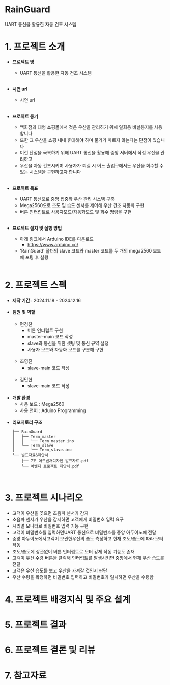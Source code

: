 # RainGuard
UART 통신을 활용한 자동 건조 시스템

# 1. 프로젝트 소개
- **프로젝트 명**
  - UART 통신을 활용한 자동 건조 시스템 <br/><br/>
- **시연 url**
  - 시연 url <br/><br/>
- **프로젝트 동기**
  - 백화점과 대형 쇼핑몰에서 젖은 우산을 관리하기 위해 일회용 비닐봉지를 사용합니다
  - 또한 그 우산을 쇼핑 내내 휴대해야 하며 물기가 마르지 않는다는 단점이 있습니다
  - 이런 단점을 극복하기 위해 UART 통신을 활용해 중앙 서버에서 직접 우산을 관리하고
  - 우산을 자동 건조시키며 사용자가 퇴실 시 어느 출입구에서든 우산을 회수할 수 있는 시스템을 구현하고자 합니다<br/><br/>

- **프로젝트 목표**
  - UART 통신으로 중앙 집중화 우산 관리 시스템 구축
  - Mega2560으로 조도 및 습도 센서를 제어해 우산 건조 자동화 구현
  - 버튼 인터럽트로 사용자모드/자동화모드 및 회수 명령을 구현<br/><br/>
 
- **프로젝트 설치 및 실행 방법**
  - 아래 링크에서 Arduino IDE를 다운로드
    - https://www.arduino.cc/
  - 'RainGuard' 폴더의 slave 코드와 master 코드를 두 개의 mega2560 보드에 포팅 후 실행<br/><br/>

# 2. 프로젝트 스펙
- **제작 기간** : 2024.11.18 - 2024.12.16<br/><br/>
- **팀원 및 역할**<br/><br/>
  - 편경찬
    - 버튼 인터럽트 구현
    - master-main 코드 작성
    - slave와 통신을 위한 셋팅 및 통신 규약 설정
    - 사용자 모드와 자동화 모드를 구분해 구현<br/><br/>
  - 조영진
    - slave-main 코드 작성<br/><br/>
  - 김민현
    - slave-main 코드 작성<br/><br/>
- **개발 환경**
  - 사용 보드 : Mega2560
  - 사용 언어 : Aduino Programming<br/><br/>
- **리포지토리 구조**
  ```
  ├── RainGuard
  │   ├── Term_master
  │   │   └── Term_master.ino
  │   └── Term_slave
  │       └── Term_slave.ino
  └── 발표자료&제안서
      ├── 7조_어드벤처디자인_발표자료.pdf
      └── 어벤디 프로젝트 제안서.pdf
  ```
<br/>

# 3. 프로젝트 시나리오
  - 고객이 우산을 꽂으면 초음파 센서가 감지
  - 초음파 센서가 우산을 감지하면 고객에게 비밀번호 입력 요구
  - 시리얼 모니터로 비밀번호 입력 기능 구현
  - 고객이 비밀번호를 입력하면UART 통신으로 비밀번호를 중앙 아두이노에 전달
  - 중앙 아두이노에서고객이 보관한우산의 습도 측정하고 현재 조도/습도에 따라 모터 작동
  - 조도/습도에 상관없이 버튼 인터럽트로 모터 강제 작동 기능도 존재
  - 고객이 우산 수령 버튼을 클릭해 인터럽트를 발생시키면 중앙에서 현재 우산 습도를 전달
  - 고객은 우산 습도를 보고 우산을 가져갈 것인지 판단
  - 우산 수령을 확정하면 비밀번호 입력하고 비밀번호가 일치하면 우산을 수령함

# 4. 프로젝트 배경지식 및 주요 설계

# 5. 프로젝트 결과

# 6. 프로젝트 결론 및 리뷰

# 7. 참고자료
